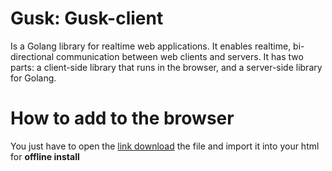 # Gusk: Gusk-client
Is a Golang library for realtime web applications. It enables realtime, bi-directional communication between web clients and servers. It has two parts: a client-side library that runs in the browser, and a server-side library for Golang.

# How to add to the browser

You just have to open the <a href="https://github.com/AndrusGerman/gusk-client-js/raw/master/dist/gusk.js" download>link download</a> the file and import it into your html  for **offline install**
